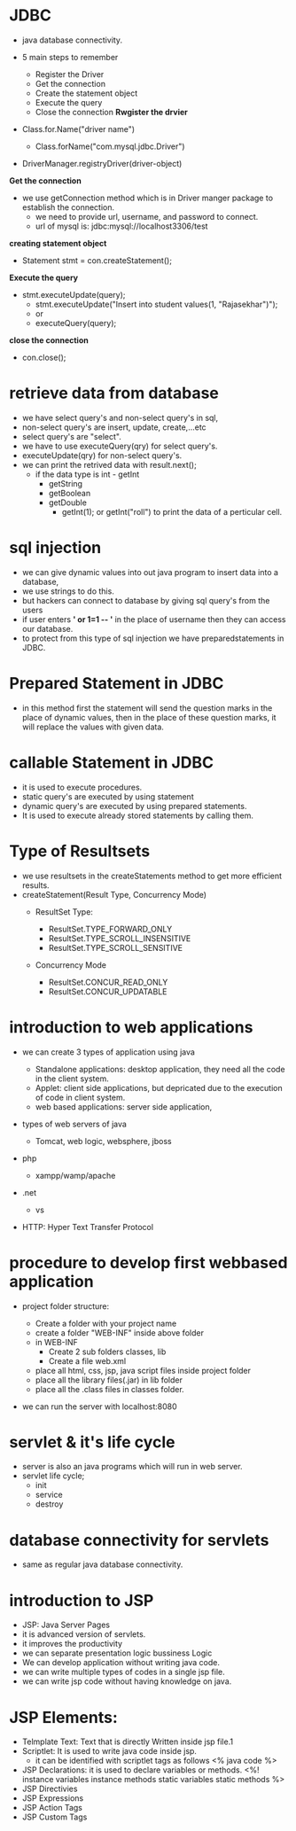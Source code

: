 # JDBC
 - java database connectivity.
 - 5 main steps to remember
   - Register the Driver
   - Get the connection
   - Create the statement object
   - Execute the query
   - Close the connection
**Rwgister the drvier**

 - Class.for.Name("driver name")
   - Class.forName("com.mysql.jdbc.Driver")
 - DriverManager.registryDriver(driver-object)

**Get the connection**

 - we use getConnection method which is in Driver manger package to establish the connection.
   - we need to provide url, username, and password to connect.
   - url of mysql is: jdbc:mysql://localhost3306/test

**creating statement object**

 - Statement stmt = con.createStatement();

**Execute the query**

 - stmt.executeUpdate(query);
   - stmt.executeUpdate("Insert into student values(1, "Rajasekhar")");
   - or
   - executeQuery(query);

**close the connection**

 - con.close();

# retrieve data from database

 - we have select query's and non-select query's in sql,
 - non-select query's are insert, update, create,...etc
 - select query's are "select".
 - we have to use executeQuery(qry) for select query's.
 - executeUpdate(qry) for non-select query's.
 - we can print the retrived data with result.next();
   - if the data type is int - getInt
     - getString
     - getBoolean
     - getDouble
       - getInt(1); or getInt("roll") to print the data of a perticular cell.

# sql injection

 - we can give dynamic values into out java program to insert data into a database,
 - we use strings to do this.
 - but hackers can connect to database by giving sql query's from the users
 - if user enters **' or 1=1 -- '** in the place of username then they can access our database.
 - to protect from this type of sql injection we have preparedstatements in JDBC.

# Prepared Statement in JDBC

 - in this method first the statement will send the question marks in the place of dynamic values, then in the place of these question marks, it will replace the values with given data.

# callable Statement in JDBC

 - it is used to execute procedures.
 - static query's are executed by using statement
 - dynamic query's are executed by using prepared statements.
 - It is used to execute already stored statements by calling them.

# Type of Resultsets
 - we use resultsets in the createStatements method to get more efficient results.
 - createStatement(Result Type, Concurrency Mode)
   - ResultSet Type:
     - ResultSet.TYPE_FORWARD_ONLY
     - ResultSet.TYPE_SCROLL_INSENSITIVE
     - ResultSet.TYPE_SCROLL_SENSITIVE

   - Concurrency Mode
     - ResultSet.CONCUR_READ_ONLY
     - ResultSet.CONCUR_UPDATABLE

# introduction to web applications

 - we can create 3 types of application using java
   - Standalone applications: desktop application, they need all the code in the client system.
   - Applet: client side applications, but depricated due to the execution of code in client system.
   - web based applications: server side application,

 - types of web servers of java
   - Tomcat, web logic, websphere, jboss
 - php
   - xampp/wamp/apache
 - .net
   - vs

 - HTTP: Hyper Text Transfer Protocol

# procedure to develop first webbased application

 - project folder structure:
   - Create a folder with your project name
   - create a folder "WEB-INF" inside above folder
   - in WEB-INF
     - Create 2 sub folders classes, lib
     - Create a file web.xml
   - place all html, css, jsp, java script files inside project folder
   - place all the library files(.jar) in lib folder
   - place all the .class files in classes folder.

 - we can run the server with localhost:8080

# servlet & it's life cycle

 - server is also an java programs which will run in web server.
 - servlet life cycle;
   - init
   - service
   - destroy

# database connectivity for servlets

 - same as regular java database connectivity.

# introduction to JSP

 - JSP: Java Server Pages
 - it is advanced version of servlets.
 - it improves the productivity
 - we can separate presentation logic bussiness Logic
 - We can develop application without writing java code.
 - we can write multiple types of codes in a single jsp file.
 - we can write jsp code without having knowledge on java.

# JSP Elements:

 - Telmplate Text: Text that is directly Written inside jsp file.1
 - Scriptlet: It is used to write java code inside jsp.
   - it can be identified with scriptlet tags as follows
      <%
        java code
      %>
 - JSP Declarations: it is used to declare variables or methods.
      <%!
        instance variables
        instance methods
        static variables
        static methods
      %>
 - JSP Directivies
 - JSP Expressions
 - JSP Action Tags
 - JSP Custom Tags